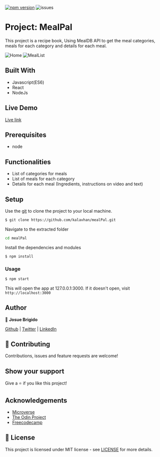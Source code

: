 [![npm version](https://badge.fury.io/js/npm.svg)](https://badge.fury.io/js/npm)
![issues](https://img.shields.io/github/issues/kalavhan/restaurant-page)

# Project: MealPal

This project is a recipe book, Using MealDB API to get the meal categories, meals for each category and details for each meal.

![Home](https://user-images.githubusercontent.com/47485749/87677415-f45b3180-c736-11ea-9f9e-b739bf7255c2.png)
![MealList](https://user-images.githubusercontent.com/47485749/87677462-06d56b00-c737-11ea-97b8-5c38c2272689.jpg)

## Built With
- Javascript(ES6)
- React
- NodeJs

## Live Demo
[Live link](https://mealpal-kalavhan.herokuapp.com/)

## Prerequisites
- node

## Functionalities 
- List of categories for meals
- List of meals for each category
- Details for each meal (Ingredients, instructions on video and text)

## Setup

Use the [git](https://git-scm.com/downloads) to clone the project to your local machine.
```sh
$ git clone https://github.com/kalavhan/mealPal.git
```

Navigate to the extracted folder
```sh 
cd mealPal
```

Install the dependencies and modules
```sh
$ npm install
```

### Usage
```sh
$ npm start
```
This will open the app at 127.0.0.1:3000. If it doesn't open, visit ```http://localhost:3000```

## Author

👤 **Josue Brigido**

[Github](https://github.com/kalavhan) | [Twitter](https://twitter.com/kalavhan) | [LinkedIn](https://linkedin.com/in/kalavhan)



## 🤝 Contributing

Contributions, issues and feature requests are welcome!

## Show your support

Give a ⭐️ if you like this project!

## Acknowledgements
- [Microverse](https://www.microverse.org/)
- [The Odin Project](https://www.theodinproject.com/)
- [Freecodecamp](http://freecodecamp.org/)

## 📝 License

This project is licensed under MIT license - see [LICENSE](/LICENSE) for more details.

